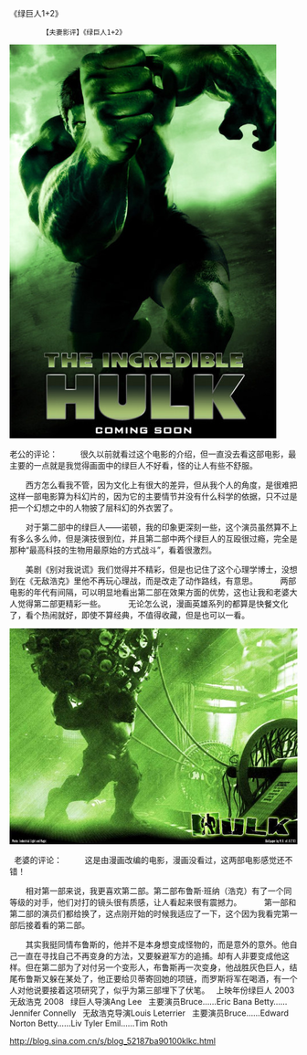 《绿巨人1+2》

			【夫妻影评】《绿巨人1+2》

![](./img/52187ba9t8fce9e89f924&690.jpg)


老公的评论：
 
　　很久以前就看过这个电影的介绍，但一直没去看这部电影，最主要的一点就是我觉得画面中的绿巨人不好看，怪的让人有些不舒服。
 

　　西方怎么看我不管，因为文化上有很大的差异，但从我个人的角度，是很难把这样一部电影算为科幻片的，因为它的主要情节并没有什么科学的依据，只不过是把一个幻想之中的人物披了层科幻的外衣罢了。
 

　　对于第二部中的绿巨人——诺顿，我的印象更深刻一些，这个演员虽然算不上有多么多么帅，但是演技很到位，并且第二部中两个绿巨人的互殴很过瘾，完全是那种“最高科技的生物用最原始的方式战斗”，看着很激烈。
 

　　美剧《别对我说谎》我们觉得并不精彩，但是也记住了这个心理学博士，没想到在《无敌浩克》里他不再玩心理战，而是改走了动作路线，有意思。
 
　　两部电影的年代有间隔，可以明显地看出第二部在效果方面的优势，这也让我和老婆大人觉得第二部更精彩一些。
 
　　无论怎么说，漫画英雄系列的都算是快餐文化了，看个热闹就好，即使不算经典，不值得收藏，但是也可以一看。
 

![](./img/52187ba9t8fcea5aea582&690.jpg)



 
老婆的评论：
 
　　这是由漫画改编的电影，漫画没看过，这两部电影感觉还不错！
 

　　相对第一部来说，我更喜欢第二部。第二部布鲁斯·班纳（浩克）有了一个同等级的对手，他们对打的镜头很有质感，让人看起来很有震撼力。
 
　　第一部和第二部的演员们都给换了，这点刚开始的时候我适应了一下，这个因为我看完第一部后接着看的第二部。
 

　　其实我挺同情布鲁斯的，他并不是本身想变成怪物的，而是意外的意外。他自己一直在寻找自己不再变身的方法，又要躲避军方的追捕。却有人非要变成他这样。但在第二部为了对付另一个变形人，布鲁斯再一次变身，他战胜灰色巨人，结尾布鲁斯又躲在某处了，他正要给贝蒂寄回她的项链，而罗斯将军在喝酒，有一个人对他说要接着这项研究了，似乎为第三部埋下了伏笔。
 
上映年份绿巨人 2003
无敌浩克 2008
 
绿巨人导演Ang Lee
 
主要演员Bruce……Eric Bana
Betty……Jennifer Connelly
 
无敌浩克导演Louis Leterrier
 
主要演员Bruce……Edward
Norton
Betty……Liv Tyler
Emil……Tim Roth							
		
http://blog.sina.com.cn/s/blog_52187ba90100klkc.html
